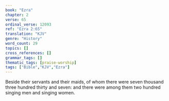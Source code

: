 ```yaml
---
book: "Ezra"
chapter: 2
verse: 65
ordinal_verse: 12093
ref: "Ezra 2:65"
translation: "KJV"
genre: "History"
word_count: 29
topics: []
cross_references: []
grammar_tags: []
thematic_tags: [praise-worship]
tags: ["Bible","KJV","Ezra"]
---
```

Beside their servants and their maids, of whom there were seven thousand three hundred thirty and seven: and there were among them two hundred singing men and singing women.

